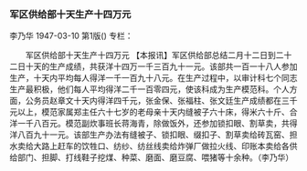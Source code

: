 ### 军区供给部十天生产十四万元
李乃华
1947-03-10
第1版()
专栏：

　　军区供给部十天生产十四万元
    【本报讯】军区供给部总结二月十二日到二十二日十天的生产成绩，共获洋十四万一千三百九十一元。该部共一百一十八人参加生产，十天内平均每人得洋一千一百九十八元。在生产过程中，以审计科七个同志生产最积极，他们每人平均得洋二千一百零四元，使该科成为生产模范科。个人方面，公务员赵章文十天内得洋四千元，张金保、张福柱、张文廷生产成绩都在三千元以上，模范家属郑主任六十七岁的老母亲十天内缝被子六十床，得米六十斤、合洋一千八百元。模范副炊事班长蒋海青，除做饭外，还参加锁扣眼、割草卖，共得洋八百九十一元。该部生产办法有缝被子、锁扣眼、缀扣子、割草卖给砖瓦窑、担水卖给大路上赶车的饮牲口、纺纱、纺丝线卖给炸弹厂做拉火线、印账本卖给各供给部门、担脚、打线鞋子挖煤、种菜、磨面、磨豆腐、喂猪等十余种。（李乃华）
